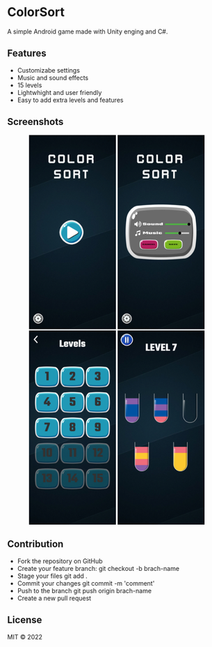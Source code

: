 # ColorSort
A simple Android game made with Unity enging and C#. 

## Features
- Customizabe settings
- Music and sound effects
- 15 levels
- Lightwhight and user friendly
- Easy to add extra levels and features 

## Screenshots
<div align="center">
<img src="pics/pic1.jpg" width="200" hight="200">
<img src="pics/pic2.jpg" width="200" hight="200">
<img src="pics/pic3.jpg" width="200" hight="200">
<img src="pics/pic4.jpg" width="200" hight="200">
</div>
 
## Contribution
- Fork the repository on GitHub
- Create your feature branch: git checkout -b brach-name
- Stage your files git add .
- Commit your changes git commit -m 'comment'
- Push to the branch git push origin brach-name
- Create a new pull request

## License
MIT © 2022
